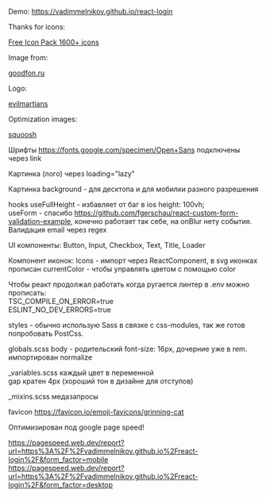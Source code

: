 Demo: https://vadimmelnikov.github.io/react-login

Thanks for icons:

[Free Icon Pack 1600+ icons](https://www.figma.com/community/file/886554014393250663)

Image from:

[goodfon.ru](https://www.goodfon.ru/wallpaper/tuman-oblaka-neboskreb.html)

Logo:

[evilmartians](https://evilmartians.com/)

Optimization images:

[squoosh](https://squoosh.app/)


Шрифты https://fonts.google.com/specimen/Open+Sans подключены через link

Картинка (лого) через loading="lazy"

Картинка background - для десктопа и для мобилки разного разрешения

hooks
  useFullHeight - избавляет от баг в ios height: 100vh; 
  <br>
  useForm - спасибо https://github.com/fgerschau/react-custom-form-validation-example, конечно работает так себе, на onBlur нету события. Валидация email через regex

UI компоненты: Button, Input, Checkbox, Text, Title, Loader

Компонент иконок: Icons - импорт через ReactComponent, в svg иконках прописан currentColor - чтобы управлять цветом с помощью color

Чтобы реакт продолжал работать когда ругается линтер в .env можно прописать:
<br>
TSC_COMPILE_ON_ERROR=true
<br>
ESLINT_NO_DEV_ERRORS=true


styles - обычно использую Sass в связке с css-modules, так же готов попробовать PostCss.

globals.scss 
  body - родительский font-size: 16px, дочерние уже в rem.
  <br>
  импортирован normalize

_variables.scss
  каждый цвет в переменной
  <br>
  gap кратен 4px (хороший тон в дизайне для отступов)

_mixins.scss медазапросы 

favicon https://favicon.io/emoji-favicons/grinning-cat

Оптимизирован под google page speed!

https://pagespeed.web.dev/report?url=https%3A%2F%2Fvadimmelnikov.github.io%2Freact-login%2F&form_factor=mobile
<br>
https://pagespeed.web.dev/report?url=https%3A%2F%2Fvadimmelnikov.github.io%2Freact-login%2F&form_factor=desktop